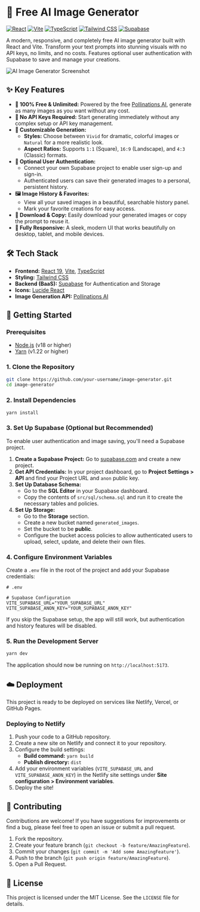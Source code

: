 # 🎨 Free AI Image Generator

[![React](https://img.shields.io/badge/React-19-blue?style=for-the-badge&logo=react)](https://react.dev/)
[![Vite](https://img.shields.io/badge/Vite-5-purple?style=for-the-badge&logo=vite)](https://vitejs.dev/)
[![TypeScript](https://img.shields.io/badge/TypeScript-5-blue?style=for-the-badge&logo=typescript)](https://www.typescriptlang.org/)
[![Tailwind CSS](https://img.shields.io/badge/Tailwind_CSS-3-cyan?style=for-the-badge&logo=tailwindcss)](https://tailwindcss.com/)
[![Supabase](https://img.shields.io/badge/Supabase-2-green?style=for-the-badge&logo=supabase)](https://supabase.com/)

A modern, responsive, and completely free AI image generator built with React and Vite. Transform your text prompts into stunning visuals with no API keys, no limits, and no costs. Features optional user authentication with Supabase to save and manage your creations.

![AI Image Generator Screenshot](https://i.ibb.co/67X3xfS/Screenshot-2024-05-23-at-12-05-39-PM.png)

## ✨ Key Features

-   **🚀 100% Free & Unlimited:** Powered by the free [Pollinations AI](https://pollinations.ai/), generate as many images as you want without any cost.
-   **🔑 No API Keys Required:** Start generating immediately without any complex setup or API key management.
-   **🎨 Customizable Generation:**
    -   **Styles:** Choose between `Vivid` for dramatic, colorful images or `Natural` for a more realistic look.
    -   **Aspect Ratios:** Supports `1:1` (Square), `16:9` (Landscape), and `4:3` (Classic) formats.
-   **👤 Optional User Authentication:**
    -   Connect your own Supabase project to enable user sign-up and sign-in.
    -   Authenticated users can save their generated images to a personal, persistent history.
-   **🖼️ Image History & Favorites:**
    -   View all your saved images in a beautiful, searchable history panel.
    -   Mark your favorite creations for easy access.
-   **💾 Download & Copy:** Easily download your generated images or copy the prompt to reuse it.
-   **📱 Fully Responsive:** A sleek, modern UI that works beautifully on desktop, tablet, and mobile devices.

## 🛠️ Tech Stack

-   **Frontend:** [React 19](https://react.dev/), [Vite](https://vitejs.dev/), [TypeScript](https://www.typescriptlang.org/)
-   **Styling:** [Tailwind CSS](https://tailwindcss.com/)
-   **Backend (BaaS):** [Supabase](https://supabase.com/) for Authentication and Storage
-   **Icons:** [Lucide React](https://lucide.dev/guide/packages/lucide-react)
-   **Image Generation API:** [Pollinations AI](https://pollinations.ai/)

## 🚀 Getting Started

### Prerequisites

-   [Node.js](https://nodejs.org/en/) (v18 or higher)
-   [Yarn](https://yarnpkg.com/) (v1.22 or higher)

### 1. Clone the Repository

```bash
git clone https://github.com/your-username/image-generator.git
cd image-generator
```

### 2. Install Dependencies

```bash
yarn install
```

### 3. Set Up Supabase (Optional but Recommended)

To enable user authentication and image saving, you'll need a Supabase project.

1.  **Create a Supabase Project:** Go to [supabase.com](https://supabase.com/) and create a new project.
2.  **Get API Credentials:** In your project dashboard, go to **Project Settings > API** and find your Project URL and `anon` public key.
3.  **Set Up Database Schema:**
    -   Go to the **SQL Editor** in your Supabase dashboard.
    -   Copy the contents of `src/sql/schema.sql` and run it to create the necessary tables and policies.
4.  **Set Up Storage:**
    -   Go to the **Storage** section.
    -   Create a new bucket named `generated_images`.
    -   Set the bucket to be **public**.
    -   Configure the bucket access policies to allow authenticated users to upload, select, update, and delete their own files.

### 4. Configure Environment Variables

Create a `.env` file in the root of the project and add your Supabase credentials:

```env
# .env

# Supabase Configuration
VITE_SUPABASE_URL="YOUR_SUPABASE_URL"
VITE_SUPABASE_ANON_KEY="YOUR_SUPABASE_ANON_KEY"
```

If you skip the Supabase setup, the app will still work, but authentication and history features will be disabled.

### 5. Run the Development Server

```bash
yarn dev
```

The application should now be running on `http://localhost:5173`.

## ☁️ Deployment

This project is ready to be deployed on services like Netlify, Vercel, or GitHub Pages.

### Deploying to Netlify

1.  Push your code to a GitHub repository.
2.  Create a new site on Netlify and connect it to your repository.
3.  Configure the build settings:
    -   **Build command:** `yarn build`
    -   **Publish directory:** `dist`
4.  Add your environment variables (`VITE_SUPABASE_URL` and `VITE_SUPABASE_ANON_KEY`) in the Netlify site settings under **Site configuration > Environment variables**.
5.  Deploy the site!

## 🤝 Contributing

Contributions are welcome! If you have suggestions for improvements or find a bug, please feel free to open an issue or submit a pull request.

1.  Fork the repository.
2.  Create your feature branch (`git checkout -b feature/AmazingFeature`).
3.  Commit your changes (`git commit -m 'Add some AmazingFeature'`).
4.  Push to the branch (`git push origin feature/AmazingFeature`).
5.  Open a Pull Request.

## 📄 License

This project is licensed under the MIT License. See the `LICENSE` file for details.
